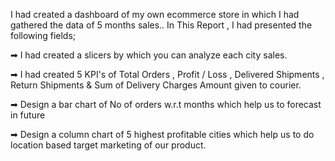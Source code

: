 I had created a dashboard of my own ecommerce store in which I had gathered the data of 5 months sales..
In This Report , I had presented the following fields;

➡ I had created a slicers by which you can analyze each city sales.

➡ I had created 5 KPI's of Total Orders , Profit / Loss , Delivered Shipments , Return Shipments & Sum of Delivery Charges Amount given to courier.

➡ Design a bar chart of No of orders w.r.t months which help us to forecast in future

➡ Design a column chart of 5 highest profitable cities which help us to do location based target marketing of our product.
